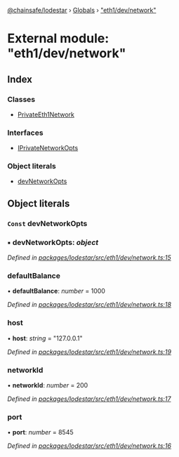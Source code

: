 [@chainsafe/lodestar](../README.md) › [Globals](../globals.md) › ["eth1/dev/network"](_eth1_dev_network_.md)

# External module: "eth1/dev/network"

## Index

### Classes

* [PrivateEth1Network](../classes/_eth1_dev_network_.privateeth1network.md)

### Interfaces

* [IPrivateNetworkOpts](../interfaces/_eth1_dev_network_.iprivatenetworkopts.md)

### Object literals

* [devNetworkOpts](_eth1_dev_network_.md#const-devnetworkopts)

## Object literals

### `Const` devNetworkOpts

### ▪ **devNetworkOpts**: *object*

*Defined in [packages/lodestar/src/eth1/dev/network.ts:15](https://github.com/ChainSafe/lodestar/blob/eb468c79c/packages/lodestar/src/eth1/dev/network.ts#L15)*

###  defaultBalance

• **defaultBalance**: *number* = 1000

*Defined in [packages/lodestar/src/eth1/dev/network.ts:18](https://github.com/ChainSafe/lodestar/blob/eb468c79c/packages/lodestar/src/eth1/dev/network.ts#L18)*

###  host

• **host**: *string* = "127.0.0.1"

*Defined in [packages/lodestar/src/eth1/dev/network.ts:19](https://github.com/ChainSafe/lodestar/blob/eb468c79c/packages/lodestar/src/eth1/dev/network.ts#L19)*

###  networkId

• **networkId**: *number* = 200

*Defined in [packages/lodestar/src/eth1/dev/network.ts:17](https://github.com/ChainSafe/lodestar/blob/eb468c79c/packages/lodestar/src/eth1/dev/network.ts#L17)*

###  port

• **port**: *number* = 8545

*Defined in [packages/lodestar/src/eth1/dev/network.ts:16](https://github.com/ChainSafe/lodestar/blob/eb468c79c/packages/lodestar/src/eth1/dev/network.ts#L16)*
